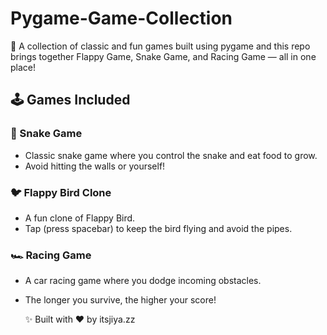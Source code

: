# Pygame-Game-Collection
🚀 A collection of classic and fun games built using pygame and this repo brings together Flappy Game, Snake Game, and Racing Game — all in one place!  

## 🕹️ Games Included  

### 🐍 Snake Game  
- Classic snake game where you control the snake and eat food to grow.  
- Avoid hitting the walls or yourself!  

### 🐦 Flappy Bird Clone  
- A fun clone of Flappy Bird.  
- Tap (press spacebar) to keep the bird flying and avoid the pipes.  

### 🏎️ Racing Game  
- A car racing game where you dodge incoming obstacles.  
- The longer you survive, the higher your score!

  ✨ Built with ❤️ by itsjiya.zz
